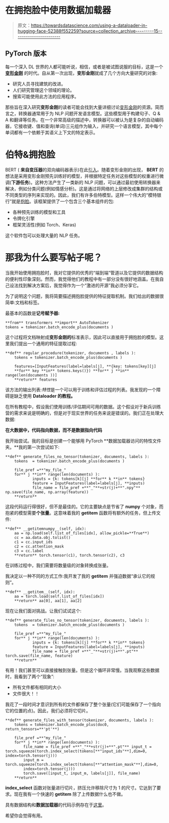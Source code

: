 # 在拥抱脸中使用数据加载器

> 原文：<https://towardsdatascience.com/using-a-dataloader-in-hugging-face-52388f552259?source=collection_archive---------15----------------------->

## PyTorch 版本

每一个深入 DL 世界的人都可能听说，相信，或者是被试图说服的目标，这是一个 [**变形金刚**](https://arxiv.org/pdf/1706.03762.pdf) 的时代。自从第一次出现，**变形金刚**就成了几个方向大量研究的对象:

*   研究人员寻找建筑的改进。
*   人们研究管理这个领域的理论。
*   搜索可能使用此方法的应用程序。

那些旨在深入研究**变形金刚**的读者可能会找到大量详细讨论[变形金刚](https://www.coursera.org/lecture/nlp-sequence-models/transformer-network-Kf5Y3)的资源。简而言之，转换器通常用于为 NLP 问题开发语言模型。这些模型用于构建句子、Q & A 和翻译等任务。在一个非常高级的描述中，转换器可以被认为是复杂的自动编码器，它接收键、值和查询(单词)三元组作为输入，并研究一个语言模型，其中每个单词都有一个依赖于其语义上下文的特定表示。

# 伯特&拥抱脸

BERT ( **来自变压器**的双向编码器表示)在此[引入](https://arxiv.org/pdf/1810.04805.pdf)。随着变形金刚的出现， **BERT** 的想法是采用变形金刚预先训练好的模型，并根据特定任务对这些模型的权重进行微调(**下游任务**)。这种方法产生了一类新的 NLP 问题，可以通过最初使用转换器来解决，例如分类问题(例如情感分析)。这是通过将网络的上层修改成集群的结构或不同类型的序列来实现的。因此，我们有许多伯特模型。这样一个伟大的“模特银行”就是[抱脸](https://huggingface.co/)。该框架提供了一个包含三个基本组件的包:

*   各种预先训练的模型和工具
*   令牌化引擎
*   框架灵活性(例如 Torch、Keras)

这个软件包可以处理大量的 NLP 任务。

# 那我为什么要写帖子呢？

当我开始使用拥抱脸时，我对它提供的优秀的“端到端”管道以及它提供的数据结构的便利性印象深刻。然而，我觉得他们的教程中有一部分没有很好地涵盖。在我自己设法找到解决方案后，我觉得作为一个“激进的开源”我必须分享它。

为了说明这个问题，我将简要描述拥抱脸提供的特征提取机制。我们给出的数据很简单:文档和标签。

最基本的函数是**记号赋予器:**

```
**from** transformers **import** AutoTokenizer
tokens = tokenizer.batch_encode_plus(documents )
```

这个过程将文档映射成**变形金刚的**标准表示，因此可以直接用于拥抱脸的模型。这里我们提出一个通用的特征提取过程:

```
**def** regular_procedure(tokenizer, documents , labels ):
    tokens = tokenizer.batch_encode_plus(documents )

    features=[InputFeatures(label=labels[j], **{key: tokens[key][j]   
    **for** key **in** tokens.keys()}) **for** j **in** range(len(documents ))]
    **return** features
```

该方法的输出列表:*特性*是一个可以用于训练和评估过程的列表。我发现的一个障碍是缺乏使用 **Dataloader 的教程。**

在所有教程中，假设我们使用训练/评估期间可用的数据。这个假设对于新兵训练营的需求来说是明确的，但是对于现实世界的任务来说是错误的。我们正在处理大数据:

**在大数据中，代码指向数据，而不是数据指向代码**

我开始尝试。我的目标是创建一个能够用 PyTorch **数据加载器访问的特性文件夹。**我的第一次尝试如下:

```
**def** generate_files_no_tensor(tokenizer, documents, labels ):
    tokens  = tokenizer.batch_encode_plus(documents )

    file_pref =**"my_file_"
    for** j **in** range(len(documents) ):
            inputs = {k: tokens[k][j] **for** k **in** tokens}
            feature = InputFeatures(label=labels[j], **inputs)
            file_name = file_pref +**"_"**+str(j)+**".npy"** np.save(file_name, np.array(feature))
    **return**
```

这段代码运行得很好，但不是最佳的。它的主要缺点是节省了 **numpy** 个对象，而抱紧的模型需要**个张量**。这意味着我的 **__getitem__** 函数将有额外的任务，但上传文件:

```
**def** __getitemnumpy__(self, idx):
    aa = np.load(self.list_of_files[idx], allow_pickle=**True**)
    cc = aa.data.obj.tolist()
    c1 = cc.input_ids
    c2 = cc.attention_mask
    c3 = cc.label
    **return** torch.tensor(c1), torch.tensor(c2), c3
```

在训练过程中，我们需要将数量级的对象转换成张量。

我决定以一种不同的方式工作:我开发了我的 **__getitem__** 并强迫数据“承认它的规则”。

```
**def** __getitem__(self, idx):
    aa = torch.load(self.list_of_files[idx])
    **return** aa[0], aa[1], aa[2]
```

现在让我们面对挑战。让我们试试这个:

```
**def** generate_files_no_tensor(tokenizer, documents, labels ):
    tokens  = tokenizer.batch_encode_plus(documents )

    file_pref =**"my_file_"
    for** j **in** range(len(documents) ):
            inputs = {k: tokens[k][j] **for** k **in** tokens}
            feature = InputFeatures(label=labels[j], **inputs)
            file_name = file_pref +**"_"**+str(j)+**".pt"** torch.save(file_name, feature)
    **return**
```

有用！我们甚至可以直接接触到张量。但是这个循环非常慢。当我观察这些数据时，我看到了两个“现象”:

*   所有文件都有相同的大小
*   文件很大！！

我花了一段时间才意识到所有的文件都保存了整个张量(它们可能保存了一个指向它的位置的点)。因此，我们必须将它切片。

```
**def** generate_files_with_tensor(tokenizer, documents, labels ):
    tokens = tokenizer.batch_encode_plus(doc0, return_tensors=**'pt'**)

    file_pref =**"my_file_"
    for** j **in** range(len(documents) ):
        file_name = file_pref +**"_"**+str(j)+**".pt"** input_t =  torch.squeeze(torch.index_select(tokens[**"input_ids"**],dim=0,
index=torch.tensor(j)))
        input_m =     torch.squeeze(torch.index_select(tokens[**"attention_mask"**],dim=0,
        index=torch.tensor(j)))
        torch.save([input_t, input_m, labels[j]], file_name)
    **return**
```

**index_select** 函数对张量进行切片，挤压允许移除尺寸为 1 的尺寸。它达到了要求。现在我有一个快速的 **__getitem__** 除了上传数据什么也不做。

具有数据结构和**数据加载器**的代码示例存在于[这里](https://github.com/natanka/Keras_this_and_that/blob/patch-1/huggings_data_loader_examp.py)。

希望你会觉得有用。